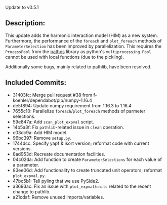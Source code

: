 Update to v0.5.1

Description:
------------
This update adds the harmonic interaction model (HIM) as a new system.
Furthermore, the performance of the `foreach` and `plot_foreach` methods of `ParameterSelection` has been improved by parallelization. This requires the `ProcessPool` from the [pathos](https://pathos.readthedocs.io/en/latest/pathos.html) library as python's `multiprocessing.Pool` cannot be used with local functions (due to the pickling).

Additionally some bugs, mainly related to pathlib, have been resolved.

Included Commits:
-----------------
- 31403fc: Merge pull request #38 from f-koehler/dependabot/pip/numpy-1.16.4
- de5f894: Update numpy requirement from 1.16.3 to 1.16.4
- 7655c10: Parallelize `foreach`/`plot_foreach` methods of parmeter selections.
- 59e847a: Add `scan_plot_expval` script.
- 14b5a3f: Fix `pathlib`-related issue in `clean` operation.
- c03dc9a: Add HIM model.
- 96bc397: Remove `setup.py`.
- 1744dcc: Specify yapf & isort version; reformat code with current versions.
- 8ad953d: Recreate documentation facilities.
- 04c02da: Add function to create `ParameterSelections` for each value of a parameter.
- 83ee06d: Add functionality to create truncated unit operators; reformat `plot_expval.py`.
- 47bc5b1: Tell pyling that we use PySide2.
- a3693ac: Fix an issue with `plot_expval`/`units` related to the recent change to pathlib.
- a21cdaf: Remove unused imports/variables.
